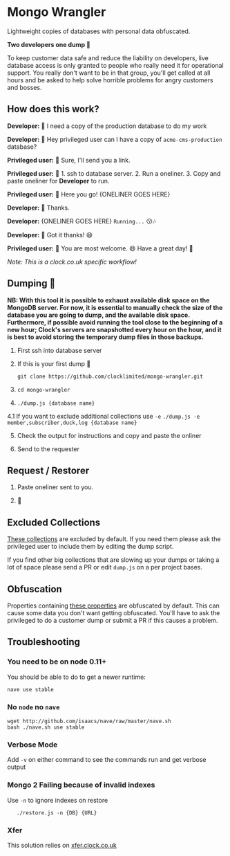 # Mongo Wrangler

Lightweight copies of databases with personal data obfuscated.

**Two developers one dump 💩**

To keep customer data safe and reduce the liability on developers, live database access is only granted to people who really need it for operational support. You really don't want to be in that group, you'll get called at all hours and be asked to help solve horrible problems for angry customers and bosses.

## How does this work?

**Developer:** 🤔 I need a copy of the production database to do my work

**Developer:** 💬 Hey privileged user can I have a copy of `acme-cms-production` database?

**Privileged user:** 💬 Sure, I'll send you a link.

**Privileged user:** 🙂 1. ssh to database server. 2. Run a oneliner. 3. Copy and paste oneliner for **Developer** to run.

**Privileged user:** 💬 Here you go! {ONELINER GOES HERE}

**Developer:** 💬 Thanks.

**Developer:** {ONELINER GOES HERE} `Running...` 😗🎶

**Developer:** 💬 Got it thanks! 😄

**Privileged user:** 💬 You are most welcome. 😄 Have a great day! 🎈

*Note: This is a clock.co.uk specific workflow!*

## Dumping 💩

**NB: With this tool it is possible to exhaust available disk space on the MongoDB server. For now, it is essential to manually check the size of the database you are going to dump, and the available disk space. Furthermore, if possible avoid running the tool close to the beginning of a new hour; Clock's servers are snapshotted every hour on the hour, and it is best to avoid storing the temporary dump files in those backups.**

1. First ssh into database server

2. If this is your first dump 💩

    `git clone https://github.com/clocklimited/mongo-wrangler.git`

3. `cd mongo-wrangler`

4. `./dump.js {database name}`

4.1 If you want to exclude additional collections use `-e` `./dump.js -e member,subscriber,duck,log {database name}`

5. Check the output for instructions and copy and paste the onliner

6. Send to the requester

## Request / Restorer

1. Paste oneliner sent to you.

2. 🎉

## Excluded Collections

[These collections](dump.js#L21-L27) are excluded by default. If you need them please ask the privileged user to include them by editing the dump script.

If you find other big collections that are slowing up your dumps or taking a lot of space please send a PR or edit `dump.js` on a per project bases.

## Obfuscation

Properties containing [these properties](obfuscate.js#L1) are obfuscated by default. This can cause some data you don't want getting obfuscated. You'll have to ask the privileged to do a customer dump or submit a PR if this causes a problem.

## Troubleshooting

### You need to be on node 0.11+

You should be able to do to get a newer runtime:

`nave use stable`

### No `node` no `nave`

```
wget http://github.com/isaacs/nave/raw/master/nave.sh
bash ./nave.sh use stable
```

### Verbose Mode

Add `-v` on either command to see the commands run and get verbose output

### Mongo 2 Failing because of invalid indexes

Use `-n` to ignore indexes on restore

`	./restore.js -n {DB} {URL}`

### Xfer

This solution relies on [xfer.clock.co.uk](https://xfer.clock.co.uk)
